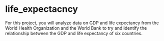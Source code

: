 # life_expectacncy
For this project, you will analyze data on GDP and life expectancy from the World Health Organization and the World Bank to try and identify the relationship between the GDP and life expectancy of six countries.
